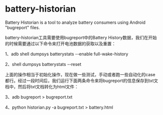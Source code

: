 # battery-historian
Battery Historian is a tool to analyze battery consumers using Android "bugreport" files.

battery-historian工具需要使用bugreport中的Battery History数据，我们在开始的时候需要通过以下命令来打开电池数据的获取以及重置：

1、adb shell dumpsys batterystats --enable full-wake-history

2、shell dumpsys batterystats --reset

上面的操作相当于初始化操作，现在做一些测试，手动或者跑一些自动化的case都行。经过一段时间后，我们运行下面两条命令来将bugreport的信息保存到txt文档中，然后将txt文档转化为html文件：

3、adb bugreport > bugreport.txt

4、python historian.py -a bugreport.txt > battery.html
